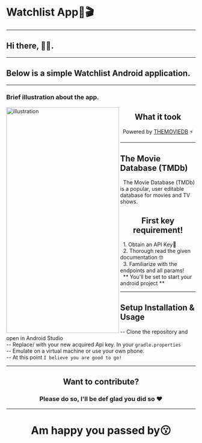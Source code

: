 # **Watchlist App**🍿🎬
---
## Hi there, 👋🏼.
---
## Below is a simple **Watchlist** Android application.
---
### Brief illustration about the app.
<div class="">
    <img src="./outSRC/watchlist.gif" align="left" height="600px" width="300px" alt="illustration">
</div>
<div class="">
    <h2 align="center"> <b> What it took </b> </h2>
    <p  align="center">
    Powered by 
    <span><a href="https://www.themoviedb.org">THEMOVIEDB</a></span> ⚡
    </p>
</div>

---
## The Movie Database (TMDb)

&nbsp; The Movie Database (TMDb) is a popular, user editable database for movies and TV shows.

<div>
    <h2 align="center"> <b>First key requirement!</b></h2>
    <p>
     &nbsp; 1. Obtain an API Key🔑 <br>
     &nbsp; 2. Thorough read the given documentation 🤓 <br>
     &nbsp; 3. Familiarize with the endpoints and all params! <br>
     &nbsp; **  You'll be set to start your android project **
    </p>  
</div>

---
## Setup Installation & Usage
-- Clone the repository and open in Android Studio <br>
-- Replace/ with your new acquired Api key. In your
`gradle.properties` <br>
-- Emulate on a virtual machine or use your own phone. <br>
-- At this point `I believe you are good to go!` <br>

---

<div align=center>
    <h2>Want to contribute?</h2>
    <h3>Please do so, I'll be def glad you did so ❤️ </h3>
</div>

---
<h1 align=center>Am happy you passed by😗</h1>


